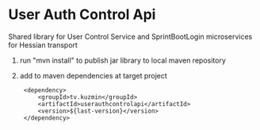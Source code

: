# User Auth Control Api

Shared library for User Control Service and SprintBootLogin microservices for Hessian transport

1. run "mvn install" to publish jar library to local maven repository
2. add to maven dependencies at target project

        <dependency>
            <groupId>tv.kuzmin</groupId>
            <artifactId>userauthcontrolapi</artifactId>
            <version>${last-version}</version>
        </dependency>

